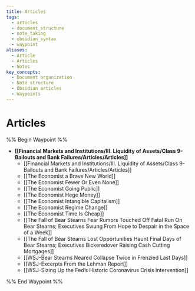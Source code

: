 ```yaml
---
title: Articles
tags:
  - articles
  - document_structure
  - note_taking
  - obsidian_syntax
  - waypoint
aliases:
  - Article
  - Articles
  - Notes
key_concepts:
  - Document organization
  - Note structure
  - Obsidian articles
  - Waypoints
---
```


# Articles

%% Begin Waypoint %%
- **[[Financial Markets and Institutions/III. Liquidity of Assets/Class 9- Bailouts and Bank Failures/Articles/Articles]]**
	- [[Financial Markets and Institutions/III. Liquidity of Assets/Class 9- Bailouts and Bank Failures/Articles/Articles]]
	- [[The Economist a Brave New World]]
	- [[The Economist Fewer Or Even None]]
	- [[The Economist Going Public]]
	- [[The Economist Hege Money]]
	- [[The Economist Intangible Capitalism]]
	- [[The Economist Regime Change]]
	- [[The Economist Time Is Cheap]]
	- [[The Fall of Bear Stearns Fear Rumors Touched Off Fatal Run On Bear Stearns; Executives Swung From Hope to Despair in the Space of a Week]]
	- [[The Fall of Bear Stearns Lost Opportunities Haunt Final Days of Bear Stearns; Executives Bickeredover Raising Cash Cutting Mortgages]]
	- [[WSJ-Bear Stearns Neared Collapse Twice in Frenzied Last Days]]
	- [[WSJ-Excerpts From the Lehman Report]]
	- [[WSJ-Sizing Up the Fed’s Historic Coronavirus Crisis Intervention]]

%% End Waypoint %%